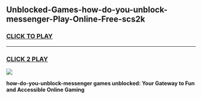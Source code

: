 
## Unblocked-Games-how-do-you-unblock-messenger-Play-Online-Free-scs2k
<h3>
<a href="https://premium76.site?title=how-do-you-unblock-messenger&ref=26A">CLICK TO PLAY</a></h3>
<hr>

<h3>
<a href="https://premium76.site?title=how-do-you-unblock-messenger&ref=26A">CLICK 2 PLAY</a>
  
</h3>

<a href="https://premium76.site?title=how-do-you-unblock-messenger&ref=26A"><img src="https://clearcache.store/games.png"></a>


**how-do-you-unblock-messenger games unblocked: Your Gateway to Fun and Accessible Online Gaming**
